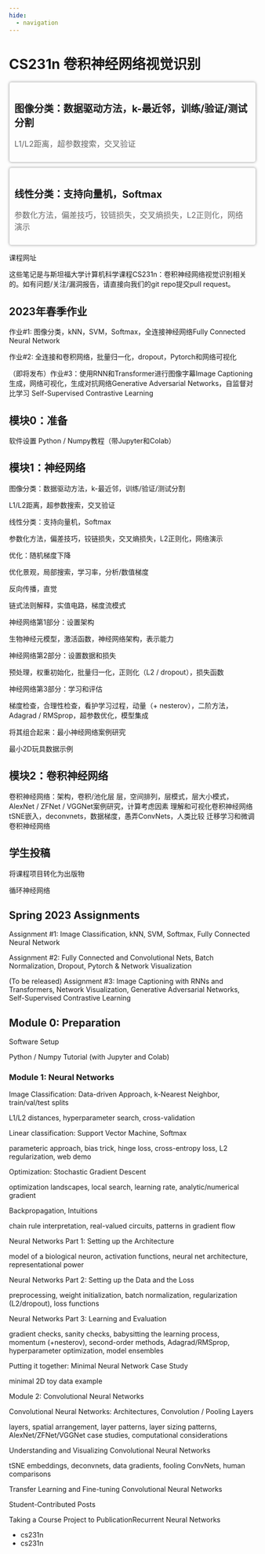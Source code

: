 ```yaml
---
hide:
  - navigation
---
```

# CS231n 卷积神经网络视觉识别

<style type="text/css">
      .card {
        cursor: pointer;
        border: 1px solid #ccc;
        border-radius: 5px;
        padding: 10px;
        margin-bottom: 10px;
        box-shadow: 0 0 5px rgba(0, 0, 0, 0.3);
        transition: box-shadow 0.3s ease-in-out;
      }
      .card:hover {
        box-shadow: 0 0 10px rgba(0, 0, 0, 0.5);
        color: green;
      }
      .card:active {
        box-shadow: inset 0 0 10px rgba(0, 0, 0, 0.5);
      }
      .card h2 {
        font-size: 20px;
        margin-bottom: 5px;
      }
      .card p {
        font-size: 16px;
        color: #666;
      }
      a {
        text-decoration: none;
      }
</style>

<a href="https://www.example.com">
<div class="card">
  <h2>图像分类：数据驱动方法，k-最近邻，训练/验证/测试分割</h2>
  <p>
    L1/L2距离，超参数搜索，交叉验证
  </p>
</div>
</a>
<a href="https://www.example.com">

<div class="card">
  <h2>线性分类：支持向量机，Softmax</h2>
  <p>
   参数化方法，偏差技巧，铰链损失，交叉熵损失，L2正则化，网络演示
  </p>
</div>
</a>








[课程网址](http://cs231n.stanford.edu/)

这些笔记是与斯坦福大学计算机科学课程[CS231n：卷积神经网络视觉识别](http://cs231n.stanford.edu/)相关的。如有问题/关注/漏洞报告，请直接向我们的[git repo](https://github.com/cs231n/cs231n.github.io)提交pull request。

## 2023年春季作业 

作业#1: 图像分类，kNN，SVM，Softmax，全连接神经网络Fully Connected Neural Network

作业#2: 全连接和卷积网络，批量归一化，dropout，Pytorch和网络可视化 

（即将发布）作业#3：使用RNN和Transformer进行图像字幕Image Captioning生成，网络可视化，生成对抗网络Generative Adversarial Networks，自监督对比学习 Self-Supervised Contrastive Learning

## 模块0：准备 

软件设置 Python / Numpy教程（带Jupyter和Colab） 

## 模块1：神经网络 

图像分类：数据驱动方法，k-最近邻，训练/验证/测试分割

 L1/L2距离，超参数搜索，交叉验证 

线性分类：支持向量机，Softmax 

参数化方法，偏差技巧，铰链损失，交叉熵损失，L2正则化，网络演示 

优化：随机梯度下降 

优化景观，局部搜索，学习率，分析/数值梯度 

反向传播，直觉 

链式法则解释，实值电路，梯度流模式 

神经网络第1部分：设置架构 

生物神经元模型，激活函数，神经网络架构，表示能力 

神经网络第2部分：设置数据和损失 

预处理，权重初始化，批量归一化，正则化（L2 / dropout），损失函数 

神经网络第3部分：学习和评估 

梯度检查，合理性检查，看护学习过程，动量（+ nesterov），二阶方法，Adagrad / RMSprop，超参数优化，模型集成 

将其组合起来：最小神经网络案例研究 

最小2D玩具数据示例 

## 模块2：卷积神经网络 

卷积神经网络：架构，卷积/池化层 层，空间排列，层模式，层大小模式，AlexNet / ZFNet / VGGNet案例研究，计算考虑因素 理解和可视化卷积神经网络 tSNE嵌入，deconvnets，数据梯度，愚弄ConvNets，人类比较 迁移学习和微调卷积神经网络 

## 学生投稿 

将课程项目转化为出版物 

循环神经网络

## Spring 2023 Assignments

[Assignment #1: Image Classification, kNN, SVM, Softmax, Fully Connected Neural Network](https://cs231n.github.io/assignments2023/assignment1/)

[Assignment #2: Fully Connected and Convolutional Nets, Batch Normalization, Dropout, Pytorch & Network Visualization](https://cs231n.github.io/assignments2023/assignment2/)

(To be released) Assignment #3: Image Captioning with RNNs and Transformers, Network Visualization, Generative Adversarial Networks, Self-Supervised Contrastive Learning

## Module 0: Preparation

[Software Setup](https://cs231n.github.io/setup-instructions/)

[Python / Numpy Tutorial (with Jupyter and Colab)](https://cs231n.github.io/python-numpy-tutorial/)

### Module 1: Neural Networks

[Image Classification: Data-driven Approach, k-Nearest Neighbor, train/val/test splits](https://cs231n.github.io/classification/)

L1/L2 distances, hyperparameter search, cross-validation

[Linear classification: Support Vector Machine, Softmax](https://cs231n.github.io/linear-classify/)

parameteric approach, bias trick, hinge loss, cross-entropy loss, L2 regularization, web demo

[Optimization: Stochastic Gradient Descent](https://cs231n.github.io/optimization-1/)

optimization landscapes, local search, learning rate, analytic/numerical gradient

[Backpropagation, Intuitions](https://cs231n.github.io/optimization-2/)

chain rule interpretation, real-valued circuits, patterns in gradient flow

[Neural Networks Part 1: Setting up the Architecture](https://cs231n.github.io/neural-networks-1/)

model of a biological neuron, activation functions, neural net architecture, representational power

[Neural Networks Part 2: Setting up the Data and the Loss](https://cs231n.github.io/neural-networks-2/)

preprocessing, weight initialization, batch normalization, regularization (L2/dropout), loss functions

[Neural Networks Part 3: Learning and Evaluation](https://cs231n.github.io/neural-networks-3/)

gradient checks, sanity checks, babysitting the learning process, momentum (+nesterov), second-order methods, Adagrad/RMSprop, hyperparameter optimization, model ensembles

[Putting it together: Minimal Neural Network Case Study](https://cs231n.github.io/neural-networks-case-study/)

minimal 2D toy data example

Module 2: Convolutional Neural Networks

[Convolutional Neural Networks: Architectures, Convolution / Pooling Layers](https://cs231n.github.io/convolutional-networks/)

layers, spatial arrangement, layer patterns, layer sizing patterns, AlexNet/ZFNet/VGGNet case studies, computational considerations

[Understanding and Visualizing Convolutional Neural Networks](https://cs231n.github.io/understanding-cnn/)

tSNE embeddings, deconvnets, data gradients, fooling ConvNets, human comparisons

[Transfer Learning and Fine-tuning Convolutional Neural Networks](https://cs231n.github.io/transfer-learning/)

Student-Contributed Posts

[Taking a Course Project to Publication](https://cs231n.github.io/choose-project/)[Recurrent Neural Networks](https://cs231n.github.io/rnn/)

- [ cs231n](https://github.com/cs231n)
- [ cs231n](https://twitter.com/cs231n)

